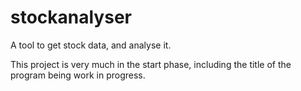 # stockanalyser
A tool to get stock data, and analyse it.

This project is very much in the start phase, including the title of the program being work in progress.

